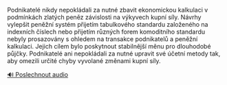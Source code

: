 
Podnikatelé nikdy nepokládali za nutné zbavit ekonomickou kalkulaci v podmínkách zlatých peněz závislosti na výkyvech kupní síly. Návrhy vylepšit peněžní systém přijetím tabulkového standardu založeného na indexních číslech nebo přijetím různých forem komoditního standardu nebyly prosazovány s ohledem na transakce podnikatelů a peněžní kalkulaci. Jejich cílem bylo poskytnout stabilnější měnu pro dlouhodobé půjčky. Podnikatelé ani nepokládali za nutné upravit své účetní metody tak, aby omezili určité chyby vyvolané změnami kupní síly.

[🔊 Poslechnout audio](/data/7-paragraphs/audio/chapter_79/para_002-Podnikatel-nikdy-nepokldali-za-nutn-zbavit-ekon.mp3)

